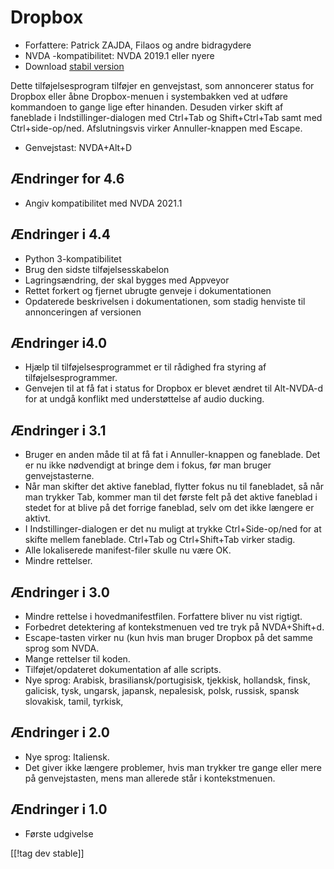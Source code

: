 # Dropbox #

* Forfattere: Patrick ZAJDA, Filaos og andre bidragydere
* NVDA -kompatibilitet: NVDA 2019.1 eller nyere
* Download [stabil version][1]

Dette tilføjelsesprogram tilføjer en genvejstast, som annoncerer status for
Dropbox eller åbne Dropbox-menuen i systembakken ved at udføre kommandoen to
gange lige efter hinanden. Desuden virker skift af faneblade i
Indstillinger-dialogen med Ctrl+Tab og Shift+Ctrl+Tab samt med
Ctrl+side-op/ned. Afslutningsvis virker Annuller-knappen med Escape.

* Genvejstast: NVDA+Alt+D


## Ændringer for 4.6 ##

* Angiv kompatibilitet med NVDA 2021.1

## Ændringer i 4.4 ##

* Python 3-kompatibilitet
* Brug den sidste tilføjelsesskabelon
* Lagringsændring, der skal bygges med Appveyor
* Rettet forkert og fjernet ubrugte genveje i dokumentationen
* Opdaterede beskrivelsen i dokumentationen, som stadig henviste til
  annonceringen af versionen

## Ændringer i4.0  ##

* Hjælp til tilføjelsesprogrammet er til rådighed fra styring af
  tilføjelsesprogrammer.
* Genvejen til at få fat i status for Dropbox er blevet ændret til
  Alt-NVDA-d for at undgå konflikt med understøttelse af audio ducking.

## Ændringer i 3.1 ##

* Bruger en anden måde til at få fat i Annuller-knappen og faneblade. Det er
  nu ikke nødvendigt at bringe dem i fokus, før man bruger genvejstasterne.
* Når man skifter det aktive faneblad, flytter fokus nu til fanebladet, så
  når man trykker Tab, kommer man til det første felt på det aktive faneblad
  i stedet for at blive på det forrige faneblad, selv om det ikke længere er
  aktivt.
* I Indstillinger-dialogen er det nu muligt at trykke Ctrl+Side-op/ned for
  at skifte mellem faneblade. Ctrl+Tab og Ctrl+Shift+Tab virker stadig.
* Alle lokaliserede manifest-filer skulle nu være OK.
* Mindre rettelser.

## Ændringer i 3.0 ##

* Mindre rettelse i hovedmanifestfilen. Forfattere bliver nu vist rigtigt.
* Forbedret detektering af kontekstmenuen ved tre tryk på NVDA+Shift+d.
* Escape-tasten virker nu (kun hvis man bruger Dropbox på det samme sprog
  som NVDA.
* Mange rettelser til koden.
* Tilføjet/opdateret dokumentation af alle scripts.
* Nye sprog: Arabisk, brasiliansk/portugisisk, tjekkisk, hollandsk, finsk,
  galicisk, tysk, ungarsk, japansk, nepalesisk, polsk, russisk, spansk
  slovakisk, tamil, tyrkisk, 

## Ændringer i 2.0 ##

* Nye sprog: Italiensk.
* Det giver ikke længere problemer, hvis man trykker tre gange eller mere på
  genvejstasten, mens man allerede står i kontekstmenuen.

## Ændringer i 1.0 ##

* Første udgivelse

[[!tag dev stable]]

[1]: https://github.com/ruifontes/dropbox/releases/download/2024.03.21/dropbox-2024.03.21.nvda-addon
